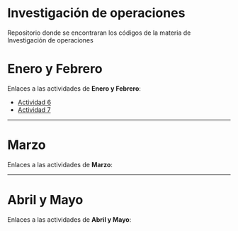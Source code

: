 # Investigación de operaciones
Repositorio donde se encontraran los códigos de la materia de Investigación de operaciones


# Enero y Febrero
Enlaces a las actividades de **Enero y Febrero**:

- [Actividad 6](./EneFeb/Act6_EspacioMuestral.py)
- [Actividad 7](./EneFeb/Act%207%20Laboratorio%20de%20Repaso%20de%20Probabilidad%20y%20Estadística.pdf)


---

# Marzo
Enlaces a las actividades de **Marzo**:



---

# Abril y Mayo
Enlaces a las actividades de **Abril y Mayo**:


